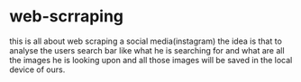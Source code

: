 # web-scrraping
this is all about web scraping a social media(instagram)
 the idea is that to analyse the users search bar like what he is searching for and what are all the images he is looking upon and all those images will be saved in the local device of ours.
